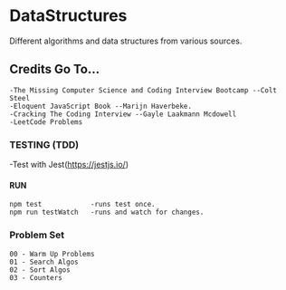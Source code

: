 # DataStructures

Different algorithms and data structures from various sources.

## Credits Go To...
```
-The Missing Computer Science and Coding Interview Bootcamp --Colt Steel
-Eloquent JavaScript Book --Marijn Haverbeke.
-Cracking The Coding Interview --Gayle Laakmann Mcdowell
-LeetCode Problems
```

### TESTING (TDD)
-Test with Jest(https://jestjs.io/)

#### RUN
```
npm test            -runs test once.
npm run testWatch   -runs and watch for changes. 
```

### Problem Set

```
00 - Warm Up Problems
01 - Search Algos
02 - Sort Algos
03 - Counters
